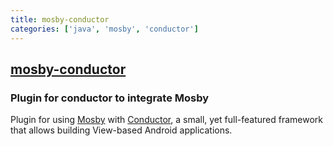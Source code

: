 ```yaml
---
title: mosby-conductor
categories: ['java', 'mosby', 'conductor']
---
```

## [mosby-conductor](https://github.com/sockeqwe/mosby-conductor)

### Plugin for conductor to integrate Mosby

Plugin for using [Mosby](https://github.com/sockeqwe/mosby) with [Conductor](https://github.com/bluelinelabs/Conductor), a small, yet full-featured framework that allows building View-based Android applications.

